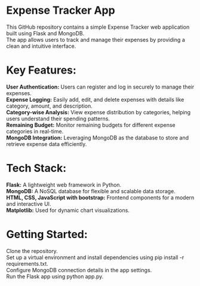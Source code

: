 # Expense Tracker App

This GitHub repository contains a simple Expense Tracker web application built using Flask and MongoDB. <br/>
The app allows users to track and manage their expenses by providing a clean and intuitive interface.<br/>

# Key Features:

**User Authentication:** Users can register and log in securely to manage their expenses.<br/>
**Expense Logging:** Easily add, edit, and delete expenses with details like category, amount, and description.<br/>
**Category-wise Analysis:** View expense distribution by categories, helping users understand their spending patterns.<br/>
**Remaining Budget:** Monitor remaining budgets for different expense categories in real-time.<br/>
**MongoDB Integration:** Leveraging MongoDB as the database to store and retrieve expense data efficiently.<br/>

# Tech Stack:

**Flask:** A lightweight web framework in Python.<br/>
**MongoDB:** A NoSQL database for flexible and scalable data storage.<br/>
**HTML, CSS, JavaScript with bootstrap:** Frontend components for a modern and interactive UI.<br/>
**Matplotlib:** Used for dynamic chart visualizations.<br/>

# Getting Started:

Clone the repository.<br/>
Set up a virtual environment and install dependencies using pip install -r requirements.txt.<br/>
Configure MongoDB connection details in the app settings.<br/>
Run the Flask app using python app.py.<br/>
